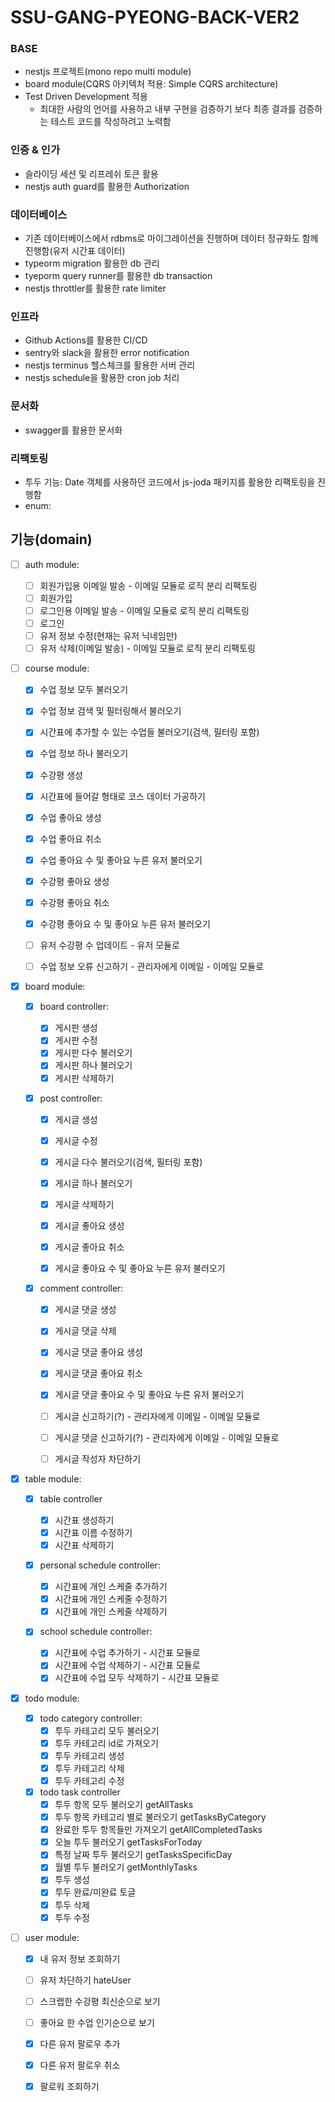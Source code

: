 # SSU-GANG-PYEONG-BACK-VER2

### BASE

- nestjs 프로젝트(mono repo multi module)
- board module(CQRS 아키텍처 적용: Simple CQRS architecture)
- Test Driven Development 적용
  - 최대한 사람의 언어를 사용하고 내부 구현을 검증하기 보다 최종 결과를 검증하는 테스트 코드를 작성하려고 노력함

### 인증 & 인가

- 슬라이딩 세션 및 리프레쉬 토큰 활용
- nestjs auth guard를 활용한 Authorization

### 데이터베이스

- 기존 데이터베이스에서 rdbms로 마이그레이션을 진행하며 데이터 정규화도 함께 진행함(유저 시간표 데이터)
- typeorm migration 활용한 db 관리
- tyeporm query runner를 활용한 db transaction
- nestjs throttler를 활용한 rate limiter

### 인프라

- Github Actions를 활용한 CI/CD
- sentry와 slack을 활용한 error notification
- nestjs terminus 헬스체크를 활용한 서버 관리
- nestjs schedule을 활용한 cron job 처리

### 문서화

- swagger를 활용한 문서화

### 리팩토링

- 투두 기능: Date 객체를 사용하던 코드에서 js-joda 패키지를 활용한 리팩토링을 진행함
- enum:

## 기능(domain)

- [ ] auth module:

  - [ ] 회원가입용 이메일 발송 - 이메일 모듈로 로직 분리 리팩토링
  - [ ] 회원가입
  - [ ] 로그인용 이메일 발송 - 이메일 모듈로 로직 분리 리팩토링
  - [ ] 로그인
  - [ ] 유저 정보 수정(현재는 유저 닉네임만)
  - [ ] 유저 삭제(이메일 발송) - 이메일 모듈로 로직 분리 리팩토링

- [ ] course module:

  - [x] 수업 정보 모두 불러오기
  - [x] 수업 정보 검색 및 필터링해서 불러오기
  - [x] 시간표에 추가할 수 있는 수업들 불러오기(검색, 필터링 포함)
  - [x] 수업 정보 하나 불러오기
  - [x] 수강평 생성

  - [x] 시간표에 들어갈 형태로 코스 데이터 가공하기

  - [x] 수업 좋아요 생성
  - [x] 수업 좋아요 취소
  - [x] 수업 좋아요 수 및 좋아요 누른 유저 불러오기

  - [x] 수강평 좋아요 생성
  - [x] 수강평 좋아요 취소
  - [x] 수강평 좋아요 수 및 좋아요 누른 유저 불러오기

  - [ ] 유저 수강평 수 업데이트 - 유저 모듈로
  - [ ] 수업 정보 오류 신고하기 - 관리자에게 이메일 - 이메일 모듈로

- [x] board module:

  - [x] board controller:

    - [x] 게시판 생성
    - [x] 게시판 수정
    - [x] 게시판 다수 불러오기
    - [x] 게시판 하나 불러오기
    - [x] 게시판 삭제하기

  - [x] post controller:

    - [x] 게시글 생성
    - [x] 게시글 수정
    - [x] 게시글 다수 불러오기(검색, 필터링 포함)
    - [x] 게시글 하나 불러오기
    - [x] 게시글 삭제하기

    - [x] 게시글 좋아요 생성
    - [x] 게시글 좋아요 취소
    - [x] 게시글 좋아요 수 및 좋아요 누른 유저 불러오기

  - [x] comment controller:

    - [x] 게시글 댓글 생성
    - [x] 게시글 댓글 삭제

    - [x] 게시글 댓글 좋아요 생성
    - [x] 게시글 댓글 좋아요 취소
    - [x] 게시글 댓글 좋아요 수 및 좋아요 누른 유저 불러오기

    - [ ] 게시글 신고하기(?) - 관리자에게 이메일 - 이메일 모듈로
    - [ ] 게시글 댓글 신고하기(?) - 관리자에게 이메일 - 이메일 모듈로
    - [ ] 게시글 작성자 차단하기

- [x] table module:

  - [x] table controller

    - [x] 시간표 생성하기
    - [x] 시간표 이름 수정하기
    - [x] 시간표 삭제하기

  - [x] personal schedule controller:

    - [x] 시간표에 개인 스케줄 추가하기
    - [x] 시간표에 개인 스케줄 수정하기
    - [x] 시간표에 개인 스케줄 삭제하기

  - [x] school schedule controller:
    - [x] 시간표에 수업 추가하기 - 시간표 모듈로
    - [x] 시간표에 수업 삭제하기 - 시간표 모듈로
    - [x] 시간표에 수업 모두 삭제하기 - 시간표 모듈로

- [x] todo module:

  - [x] todo category controller:
    - [x] 투두 카테고리 모두 불러오기
    - [x] 투두 카테고리 id로 가져오기
    - [x] 투두 카테고리 생성
    - [x] 투두 카테고리 삭제
    - [x] 투두 카테고리 수정
  - [x] todo task controller
    - [x] 투두 항목 모두 불러오기 getAllTasks
    - [x] 투두 항목 카테고리 별로 불러오기 getTasksByCategory
    - [x] 완료한 투두 항목들만 가져오기 getAllCompletedTasks
    - [x] 오늘 투두 불러오기 getTasksForToday
    - [x] 특정 날짜 투두 불러오기 getTasksSpecificDay
    - [x] 월별 투두 불러오기 getMonthlyTasks
    - [x] 투두 생성
    - [x] 투두 완료/미완료 토글
    - [x] 투두 삭제
    - [x] 투두 수정

- [ ] user module:

  - [x] 내 유저 정보 조회하기
  - [ ] 유저 차단하기 hateUser
  - [ ] 스크랩한 수강평 최신순으로 보기
  - [ ] 좋아요 한 수업 인기순으로 보기

  - [x] 다른 유저 팔로우 추가
  - [x] 다른 유저 팔로우 취소
  - [x] 팔로워 조회하기
